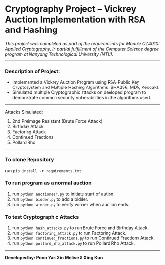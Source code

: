 # Cryptography Project – Vickrey Auction Implementation with RSA and Hashing
_This project was completed as part of the requirements for Module CZ4010: Applied Cryptography, in partial fulfillment of the Computer Science degree program at Nanyang Technological University (NTU)._ <br>
****

### Description of Project:
- Implemented a Vickrey Auction Program using RSA-Public Key Cryptosystem and Multiple Hashing Algorithms (SHA256, MD5, Keccak).
- Simulated multiple Cryptographic attacks on deeloped program to demonstrate common security vulnerabilities in the algorithms used.

****
Attacks Simulated:
1) 2nd Preimage Resistant (Brute Force Attack)
2) Birthday Attack
3) Factoring Attack
4) Continued Fractions
5) Pollard Rho
****
### To clone Repository
run 
```pip install -r requirements.txt``` <br>
### To run program as a normal auction
1) run 
```python auctioneer.py``` to initiate start of aution. <br>
2) run
```python bidder.py``` to add a bidder. <br>
3) run
```python winner.py``` to verify winner when auction ends. <br>

### To test Cryptographic Attacks
1) run
```python hash_attacks.py``` to run Brute Force and Birthday Attack. <br>
2) run
```python factoring_attack.py``` to run Factoring Attack. <br>
3) run
```python continued_fractions.py``` to run Continued Fractions Attack. <br>
4) run
```python pollard_rho_attack.py``` to run Pollard Rho Attack. <br>
****

**Developed by: Poon Yan Xin Melise & Xing Kun**
